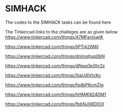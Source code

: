 # SIMHACK

The codes to the SIMHACK tasks can be found here

The Tinkercad links to the challeges are as given below
 https://www.tinkercad.com/things/47MFanIxwIK 
 
 https://www.tinkercad.com/things/lIPTrk26Mil 
 
 https://www.tinkercad.com/things/dnlmqhup0bN 
 
 https://www.tinkercad.com/things/dNwq3p0hr2z 
 
 https://www.tinkercad.com/things/5jaUi6VtcKo 
 
 https://www.tinkercad.com/things/fgdbPKcmZtg 
 
 https://www.tinkercad.com/things/hHMjK824DM1 
 
 https://www.tinkercad.com/things/fbbNJ08D0OI 
